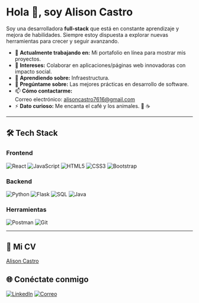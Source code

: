 # Hola 👋, soy Alison Castro

Soy una desarrolladora **full-stack** que está en constante aprendizaje y mejora de habilidades. Siempre estoy dispuesta a explorar nuevas herramientas para crecer y seguir avanzando.

- 🔭 **Actualmente trabajando en:** Mi portafolio en línea para mostrar mis proyectos.
- 🌱 **Intereses:** Colaborar en aplicaciones/páginas web innovadoras con impacto social.
- 👯 **Aprendiendo sobre:** Infraestructura.
- 💬 **Pregúntame sobre:** Las mejores prácticas en desarrollo de software.
- 📫 **Cómo contactarme:**  
  Correo electrónico: alisoncastro7616@gmail.com  
- ⚡ **Dato curioso:** Me encanta el café y los animales. 🐾 ☕

---

## 🛠️ Tech Stack

### Frontend
![React](https://img.shields.io/badge/-React-61DAFB?logo=react&logoColor=white&style=flat)
![JavaScript](https://img.shields.io/badge/-JavaScript-F7DF1E?logo=javascript&logoColor=black&style=flat)
![HTML5](https://img.shields.io/badge/-HTML5-E34F26?logo=html5&logoColor=white&style=flat)
![CSS3](https://img.shields.io/badge/-CSS3-1572B6?logo=css3&logoColor=white&style=flat)
![Bootstrap](https://img.shields.io/badge/-Bootstrap-7952B3?logo=bootstrap&logoColor=white&style=flat)

### Backend
![Python](https://img.shields.io/badge/-Python-3776AB?logo=python&logoColor=white&style=flat)
![Flask](https://img.shields.io/badge/-Flask-000000?logo=flask&logoColor=white&style=flat)
![SQL](https://img.shields.io/badge/-SQL-4479A1?logo=MySQL&logoColor=white&style=flat)
![Java](https://img.shields.io/badge/-Java-007396?logo=java&logoColor=white&style=flat)

### Herramientas
![Postman](https://img.shields.io/badge/-Postman-FF6C37?logo=postman&logoColor=white&style=flat)
![Git](https://img.shields.io/badge/-Git-F05032?logo=git&logoColor=white&style=flat)

---

## 📄 Mi CV
[Alison Castro](https://app.flowcv.com/resume/content)

## 🌐 Conéctate conmigo

[![LinkedIn](https://img.shields.io/badge/-LinkedIn-0077B5?logo=linkedin&logoColor=white&style=flat)](https://www.linkedin.com/in/alison-castro-85b2b52b1/)
[![Correo](https://img.shields.io/badge/-Email-D14836?logo=gmail&logoColor=white&style=flat)](mailto:alisoncastro7616@gmail.com)


